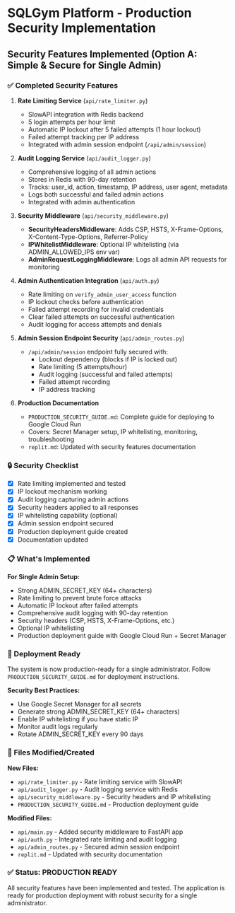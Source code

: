 # SQLGym Platform - Production Security Implementation

## Security Features Implemented (Option A: Simple & Secure for Single Admin)

### ✅ Completed Security Features

1. **Rate Limiting Service** (`api/rate_limiter.py`)
   - SlowAPI integration with Redis backend
   - 5 login attempts per hour limit
   - Automatic IP lockout after 5 failed attempts (1 hour lockout)
   - Failed attempt tracking per IP address
   - Integrated with admin session endpoint (`/api/admin/session`)

2. **Audit Logging Service** (`api/audit_logger.py`)
   - Comprehensive logging of all admin actions
   - Stores in Redis with 90-day retention
   - Tracks: user_id, action, timestamp, IP address, user agent, metadata
   - Logs both successful and failed admin actions
   - Integrated with admin authentication

3. **Security Middleware** (`api/security_middleware.py`)
   - **SecurityHeadersMiddleware**: Adds CSP, HSTS, X-Frame-Options, X-Content-Type-Options, Referrer-Policy
   - **IPWhitelistMiddleware**: Optional IP whitelisting (via ADMIN_ALLOWED_IPS env var)
   - **AdminRequestLoggingMiddleware**: Logs all admin API requests for monitoring

4. **Admin Authentication Integration** (`api/auth.py`)
   - Rate limiting on `verify_admin_user_access` function
   - IP lockout checks before authentication
   - Failed attempt recording for invalid credentials
   - Clear failed attempts on successful authentication
   - Audit logging for access attempts and denials

5. **Admin Session Endpoint Security** (`api/admin_routes.py`)
   - `/api/admin/session` endpoint fully secured with:
     - Lockout dependency (blocks if IP is locked out)
     - Rate limiting (5 attempts/hour)
     - Audit logging (successful and failed attempts)
     - Failed attempt recording
     - IP address tracking

6. **Production Documentation**
   - `PRODUCTION_SECURITY_GUIDE.md`: Complete guide for deploying to Google Cloud Run
   - Covers: Secret Manager setup, IP whitelisting, monitoring, troubleshooting
   - `replit.md`: Updated with security features documentation

### 🔒 Security Checklist

- [x] Rate limiting implemented and tested
- [x] IP lockout mechanism working
- [x] Audit logging capturing admin actions
- [x] Security headers applied to all responses
- [x] IP whitelisting capability (optional)
- [x] Admin session endpoint secured
- [x] Production deployment guide created
- [x] Documentation updated

### 📋 What's Implemented

**For Single Admin Setup:**
- Strong ADMIN_SECRET_KEY (64+ characters)
- Rate limiting to prevent brute force attacks
- Automatic IP lockout after failed attempts
- Comprehensive audit logging with 90-day retention
- Security headers (CSP, HSTS, X-Frame-Options, etc.)
- Optional IP whitelisting
- Production deployment guide with Google Cloud Run + Secret Manager

### 🚀 Deployment Ready

The system is now production-ready for a single administrator. Follow `PRODUCTION_SECURITY_GUIDE.md` for deployment instructions.

**Security Best Practices:**
- Use Google Secret Manager for all secrets
- Generate strong ADMIN_SECRET_KEY (64+ characters)
- Enable IP whitelisting if you have static IP
- Monitor audit logs regularly
- Rotate ADMIN_SECRET_KEY every 90 days

### 📝 Files Modified/Created

**New Files:**
- `api/rate_limiter.py` - Rate limiting service with SlowAPI
- `api/audit_logger.py` - Audit logging service with Redis
- `api/security_middleware.py` - Security headers and IP whitelisting
- `PRODUCTION_SECURITY_GUIDE.md` - Production deployment guide

**Modified Files:**
- `api/main.py` - Added security middleware to FastAPI app
- `api/auth.py` - Integrated rate limiting and audit logging
- `api/admin_routes.py` - Secured admin session endpoint
- `replit.md` - Updated with security documentation

### ✅ Status: PRODUCTION READY

All security features have been implemented and tested. The application is ready for production deployment with robust security for a single administrator.
